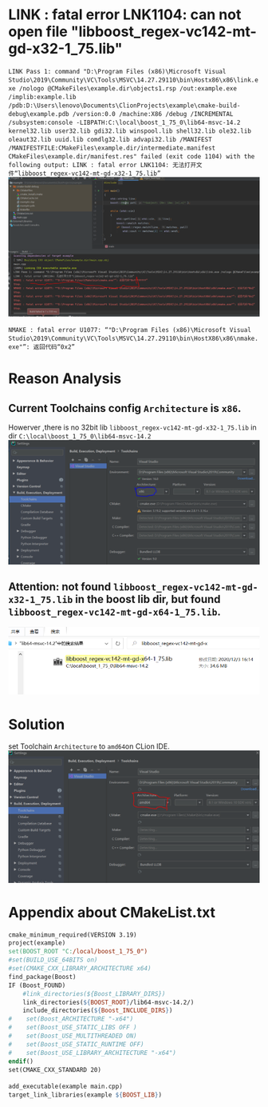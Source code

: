 # LINK : fatal error LNK1104: can not open file "libboost_regex-vc142-mt-gd-x32-1_75.lib"

`LINK Pass 1: command "D:\Program Files (x86)\Microsoft Visual Studio\2019\Community\VC\Tools\MSVC\14.27.29110\bin\Hostx86\x86\link.exe /nologo @CMakeFiles\example.dir\objects1.rsp /out:example.exe /implib:example.lib /pdb:D:\Users\lenovo\Documents\ClionProjects\example\cmake-build-debug\example.pdb /version:0.0 /machine:X86 /debug /INCREMENTAL /subsystem:console -LIBPATH:C:\local\boost_1_75_0\lib64-msvc-14.2 kernel32.lib user32.lib gdi32.lib winspool.lib shell32.lib ole32.lib oleaut32.lib uuid.lib comdlg32.lib advapi32.lib /MANIFEST /MANIFESTFILE:CMakeFiles\example.dir/intermediate.manifest CMakeFiles\example.dir/manifest.res" failed (exit code 1104) with the following output:
LINK : fatal error LNK1104: 无法打开文件“libboost_regex-vc142-mt-gd-x32-1_75.lib”`
![img](./clion-cpp-settings-msvc-build-error.PNG)

`NMAKE : fatal error U1077: “"D:\Program Files (x86)\Microsoft Visual Studio\2019\Community\VC\Tools\MSVC\14.27.29110\bin\HostX86\x86\nmake.exe"”: 返回代码“0x2”`

# Reason Analysis
## Current Toolchains config `Architecture` is `x86`.
Howerver ,there is no 32bit lib `libboost_regex-vc142-mt-gd-x32-1_75.lib` in dir `C:\local\boost_1_75_0\lib64-msvc-14.2`
![img](./clion-cpp-settings-msvc-x86.PNG)
## Attention: not found `libboost_regex-vc142-mt-gd-x32-1_75.lib` in the boost lib dir, but found `libboost_regex-vc142-mt-gd-x64-1_75.lib`.
![img](./boost-lib-dir.PNG)

# Solution
set Toolchain `Architecture` to `amd64`on CLion IDE.
![img](./clion-cpp-settings-msvc-amd64.PNG)

# Appendix about CMakeList.txt
```Makefile
cmake_minimum_required(VERSION 3.19)
project(example)
set(BOOST_ROOT "C:/local/boost_1_75_0")
#set(BUILD_USE_64BITS on)
#set(CMAKE_CXX_LIBRARY_ARCHITECTURE x64)
find_package(Boost)
IF (Boost_FOUND)
    #link_directories(${Boost_LIBRARY_DIRS})
    link_directories(${BOOST_ROOT}/lib64-msvc-14.2/)
    include_directories(${Boost_INCLUDE_DIRS})
#    set(Boost_ARCHITECTURE "-x64")
#    set(Boost_USE_STATIC_LIBS OFF )
#    set(Boost_USE_MULTITHREADED ON)
#    set(Boost_USE_STATIC_RUNTIME OFF)
#    set(Boost_USE_LIBRARY_ARCHITECTURE "-x64")
endif()
set(CMAKE_CXX_STANDARD 20)

add_executable(example main.cpp)
target_link_libraries(example ${BOOST_LIB})
```